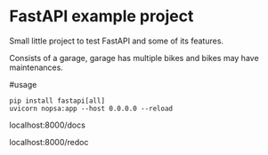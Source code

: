 # FastAPI example project

Small little project to test FastAPI and some of its features.

Consists of a garage, garage has multiple bikes and bikes may have maintenances.

#usage
```
pip install fastapi[all]
uvicorn nopsa:app --host 0.0.0.0 --reload
```

localhost:8000/docs

localhost:8000/redoc
